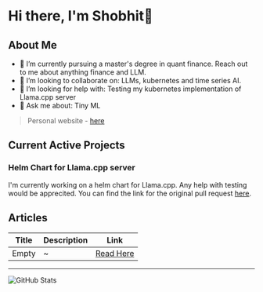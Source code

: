 # Hi there, I'm Shobhit👋

## About Me

- 🌱 I’m currently pursuing a master's degree in quant finance. Reach out to me about anything finance and LLM.
- 👯 I’m looking to collaborate on: LLMs, kubernetes and time series AI.
- 🤔 I’m looking for help with: Testing my kubernetes implementation of Llama.cpp server
- 💬 Ask me about: Tiny ML

> Personal website - [here](https://omegashenr01n.github.io/Portfolio)

## Current Active Projects

### Helm Chart for Llama.cpp server
I'm currently working on a helm chart for Llama.cpp. Any help with testing would be apprecited. You can find the link for the original pull request [here](https://github.com/ggerganov/llama.cpp/issues/6546#issuecomment-2241584079). 


## Articles

| Title | Description | Link |
|-------|-------------|------|
| Empty | ~ | [Read Here](https://medium.com/@yourusername/article1) |


---

![GitHub Stats](https://github-readme-stats.vercel.app/api?username=yourusername&show_icons=true&theme=radical)

<!-- Add more sections or remove sections as needed -->
